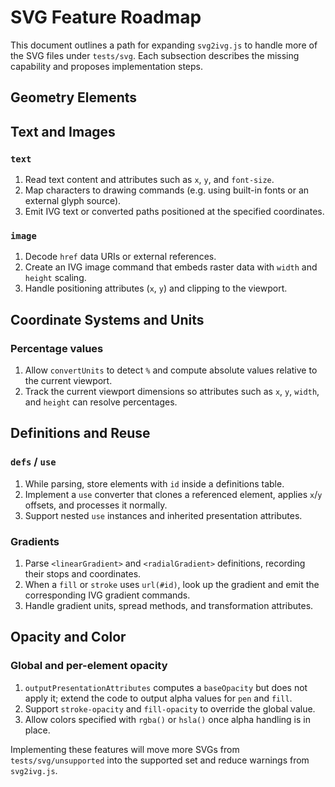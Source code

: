 # SVG Feature Roadmap

This document outlines a path for expanding `svg2ivg.js` to handle more of the SVG files under `tests/svg`.
Each subsection describes the missing capability and proposes implementation steps.

## Geometry Elements


## Text and Images

### `text`
1. Read text content and attributes such as `x`, `y`, and `font-size`.
2. Map characters to drawing commands (e.g. using built-in fonts or an external glyph source).
3. Emit IVG text or converted paths positioned at the specified coordinates.

### `image`
1. Decode `href` data URIs or external references.
2. Create an IVG image command that embeds raster data with `width` and `height` scaling.
3. Handle positioning attributes (`x`, `y`) and clipping to the viewport.

## Coordinate Systems and Units


### Percentage values
1. Allow `convertUnits` to detect `%` and compute absolute values relative to the current viewport.
2. Track the current viewport dimensions so attributes such as `x`, `y`, `width`, and `height` can resolve percentages.

## Definitions and Reuse

### `defs` / `use`
1. While parsing, store elements with `id` inside a definitions table.
2. Implement a `use` converter that clones a referenced element, applies `x`/`y` offsets, and processes it normally.
3. Support nested `use` instances and inherited presentation attributes.

### Gradients
1. Parse `<linearGradient>` and `<radialGradient>` definitions, recording their stops and coordinates.
2. When a `fill` or `stroke` uses `url(#id)`, look up the gradient and emit the corresponding IVG gradient commands.
3. Handle gradient units, spread methods, and transformation attributes.

## Opacity and Color

### Global and per-element opacity
1. `outputPresentationAttributes` computes a `baseOpacity` but does not apply it; extend the code to output alpha values for `pen` and `fill`.
2. Support `stroke-opacity` and `fill-opacity` to override the global value.
3. Allow colors specified with `rgba()` or `hsla()` once alpha handling is in place.

Implementing these features will move more SVGs from `tests/svg/unsupported` into the supported set and reduce warnings from `svg2ivg.js`.
